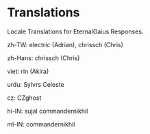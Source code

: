 # Translations
Locale Translations for EternalGaius Responses.

zh-TW: electric (Adrian), chrissch (Chris)

zh-Hans: chrissch (Chris)

viet: rin (Akira)

urdu: Sylvrs Celeste

cz: CZghost

hi-IN: sujal commandernikhil

ml-IN: commandernikhil

